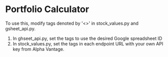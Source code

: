 # Portfolio Calculator

To use this, modify tags denoted by '<>' in stock_values.py and gsheet_api.py.

1. In ghseet_api.py, set the tags to use the desired Google spreadsheet ID
2. In stock_values.py, set the tags in each endpoint URL with your own API key from Alpha Vantage. 
